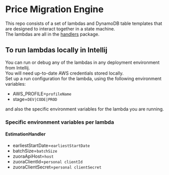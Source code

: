 # Price Migration Engine

This repo consists of a set of lambdas and DynamoDB table templates that are designed to interact together in a state 
machine.  
The lambdas are all in the [handlers](lambda/src/main/scala/pricemigrationengine/handlers) package.

## To run lambdas locally in Intellij
You can run or debug any of the lambdas in any deployment environment from Intellij.  
You will need up-to-date AWS credentials stored locally.  
Set up a run configuration for the lambda, using the following environment variables:
* AWS_PROFILE=`profileName`
* stage=`DEV|CODE|PROD`  

and also the specific environment variables for the lambda you are running.

### Specific environment variables per lambda
#### EstimationHandler
* earliestStartDate=`earliestStartDate`
* batchSize=`batchSize`
* zuoraApiHost=`host`
* zuoraClientId=`personal clientId`
* zuoraClientSecret=`personal clientSecret`
